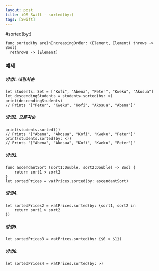 ```yaml
---
layout: post
title: iOS Swift - sorted(by:)
tags: [Swift]
---
```


#sorted(by:)

```
func sorted(by areInIncreasingOrder: (Element, Element) throws -> Bool)
  rethrows -> [Element]
```

### 예제
##### 방법1. 내림차순
```
let students: Set = ["Kofi", "Abena", "Peter", "Kweku", "Akosua"]
let descendingStudents = students.sorted(by: >)
print(descendingStudents)
// Prints "["Peter", "Kweku", "Kofi", "Akosua", "Abena"]"
```
##### 방법2. 오름차순
```
print(students.sorted())
// Prints "["Abena", "Akosua", "Kofi", "Kweku", "Peter"]"
print(students.sorted(by: <))
// Prints "["Abena", "Akosua", "Kofi", "Kweku", "Peter"]"
```
##### 방법3.
```
func ascendantSort (sort1:Double, sort2:Double) -> Bool {
    return sort1 > sort2
}
let sortedPrices = vatPrices.sorted(by: ascendantSort)
```
##### 방법4.
```
let sortedPrices2 = vatPrices.sorted(by: {sort1, sort2 in
    return sort1 > sort2
})
```

##### 방법5.
```
let sortedPrices3 = vatPrices.sorted(by: {$0 > $1})
```

##### 방법6.
```
let sortedPrices4 = vatPrices.sorted(by: >)
```
